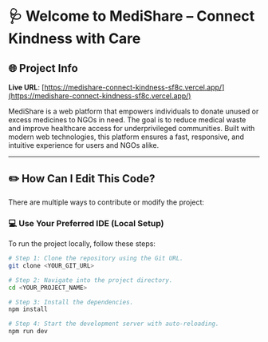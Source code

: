 # 🩺 Welcome to MediShare – Connect Kindness with Care

## 🌐 Project Info

**Live URL**: [https://medishare-connect-kindness-sf8c.vercel.app/](https://medishare-connect-kindness-sf8c.vercel.app/)

MediShare is a web platform that empowers individuals to donate unused or excess medicines to NGOs in need. The goal is to reduce medical waste and improve healthcare access for underprivileged communities. Built with modern web technologies, this platform ensures a fast, responsive, and intuitive experience for users and NGOs alike.

---

## ✏️ How Can I Edit This Code?

There are multiple ways to contribute or modify the project:

### 💻 Use Your Preferred IDE (Local Setup)

To run the project locally, follow these steps:

```sh
# Step 1: Clone the repository using the Git URL.
git clone <YOUR_GIT_URL>

# Step 2: Navigate into the project directory.
cd <YOUR_PROJECT_NAME>

# Step 3: Install the dependencies.
npm install

# Step 4: Start the development server with auto-reloading.
npm run dev
